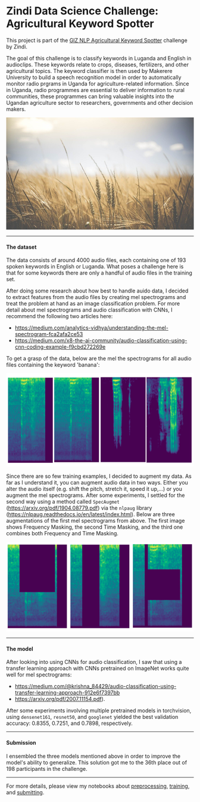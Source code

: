 # Zindi Data Science Challenge: Agricultural Keyword Spotter

This project is part of the [GIZ NLP Agricultural Keyword Spotter](https://zindi.africa/competitions/giz-nlp-agricultural-keyword-spotter) challenge by Zindi. 

The goal of this challenge is to classify keywords in Luganda and English in audioclips. These keywords relate to crops, diseases, fertilizers, and other agricultural topics. The keyword classifier is then used by Makerere University to  build a speech recognition model in order to automatically monitor radio prgrams in Uganda for agriculture-related information. Since in Uganda, radio programmes are essential to deliver information to rural communities, these programmes can bring valuable insights into the Ugandan agriculture sector to researchers, governments and other decision makers.

<p align="center">
  <img width="800" height="300" src="https://github.com/HeleneFabia/keyword-spotter/blob/main/images/weat.jpg">
</p>

***

#### The dataset

The data consists of around 4000 audio files, each containing one of 193 spoken keywords in English or Luganda. What poses a challenge here is that for some keywords there are only a handful of audio files in the training set.

After doing some research about how best to handle auido data, I decided to extract features from the audio files by creating mel spectrograms and treat the problem at hand as an image classification problem. For more detail about mel spectrograms and audio classification with CNNs, I recommend the following two articles here:
- https://medium.com/analytics-vidhya/understanding-the-mel-spectrogram-fca2afa2ce53
- https://medium.com/x8-the-ai-community/audio-classification-using-cnn-coding-example-f9cbd272269e

To get a grasp of the data, below are the mel the spectrograms for all audio files containing the keyword 'banana':

<p align="left">
  <img width="1000" height="250" src="https://github.com/HeleneFabia/keyword-spotter/blob/main/images/specs.png">
</p>

Since there are so few training examples, I decided to augment my data. As far as I understand it, you can augment audio data in two ways. Either you alter the audio itself (e.g. shift the pitch, stretch it, speed it up,...) or you augment the mel spectrograms. After some experiments, I settled for the second way using
a method called `SpecAugmet` (https://arxiv.org/pdf/1904.08779.pdf) via the `nlpaug` library (https://nlpaug.readthedocs.io/en/latest/index.html). Below are three augmentations of the first mel spectrograms from above. The first image shows Frequency Masking, the second Time Masking, and the third one combines both Frequency and Time Masking.

<p align="left">
  <img width=720" height="240" src="https://github.com/HeleneFabia/keyword-spotter/blob/main/images/augm.png">
</p>

***

#### The model

After looking into using CNNs for audio classification, I saw that using a transfer learning approach with CNNs pretrained on ImageNet works quite well for mel spectrograms:
- https://medium.com/@krishna_84429/audio-classification-using-transfer-learning-approach-912e6f7397bb 
- https://arxiv.org/pdf/2007.11154.pdf).

After some experiments involving multiple pretrained models in torchvision, using `densenet161`, `resnet50`, and  `googlenet` yielded the best validation accuracy: 0.8355, 0.7251, and 0.7898, respectively.

***

#### Submission

I ensembled the three models mentioned above in order to improve the model's ability to generalize. This solution got me to the 36th place out of 198 participants in the challenge.

***

For more details, please view my notebooks about [preprocessing](https://github.com/HeleneFabia/keyword-spotter/blob/main/keyword_spotter_preprocessing.ipynb), [training](https://github.com/HeleneFabia/keyword-spotter/blob/main/keyword_spotter_training.ipynb), and [submitting](https://github.com/HeleneFabia/keyword-spotter/blob/main/keyword_spotter_submission.ipynb).
